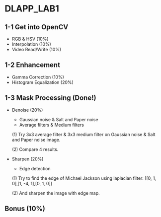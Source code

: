 # DLAPP_LAB1

## 1-1 Get into OpenCV
 - RGB & HSV (10%)
 - Interpolation (10%)
 - Video Read/Write (10%)

## 1-2 Enhancement
 - Gamma Correction (10%)
 - Histogram Equalization (20%)

## 1-3 Mask Processing (Done!)
 - Denoise (20%)
     - Gaussian noise & Salt and Paper noise
     - Average filters & Medium filters
    
    (1) Try 3x3 average filter & 3x3 medium filter on Gaussian noise & Salt and Paper noise image.

    (2) Compare 4 results.

 - Sharpen (20%)
     - Edge detection

    (1) Try to find the edge of Michael Jackson using laplacian filter: [[0, 1, 0],[1, -4, 1],[0, 1, 0]]
    
    (2) And sharpen the image with edge map.

## Bonus (10%)

